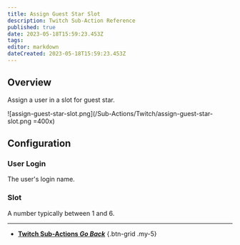 ```yaml
---
title: Assign Guest Star Slot
description: Twitch Sub-Action Reference
published: true
date: 2023-05-18T15:59:23.453Z
tags: 
editor: markdown
dateCreated: 2023-05-18T15:59:23.453Z
---
```


## Overview
Assign a user in a slot for guest star.

![assign-guest-star-slot.png](/Sub-Actions/Twitch/assign-guest-star-slot.png =400x)

## Configuration
### User Login
The user's login name.

### Slot
A number typically between 1 and 6.

---

- [<i class="mdi mdi-chevron-left"></i>**Twitch Sub-Actions *Go Back***](/Sub-Actions/Twitch)
{.btn-grid .my-5}